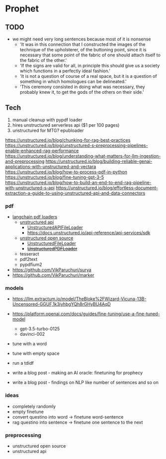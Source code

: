 # Prophet

## TODO

-   we might need very long sentences because most of it is nonsense
    -   'It was in this connection that I constructed the images of the technique of the upholsterer, of the buttoning point, since it is necessary that some point of the fabric of one should attach itself to the fabric of the other.'
    -   'If the signs are valid for all, in principle this should give us a society which functions in a perfectly ideal fashion.'
    -   'It is not a question of course of a real space, but it is a question of something in which homologues can be delineated.'
    -   'This ceremony consisted in doing what was necessary, they probably knew it, to get the gods of the others on their side.'

## Tech

1. manual cleanup with pypdf loader
1. hires unstructured serverless api ($1 per 100 pages)
1. unstructured for MTG? epubloader

https://unstructured.io/blog/chunking-for-rag-best-practices
https://unstructured.io/blog/unstructured-s-preprocessing-pipelines-enable-enhanced-rag-performance
https://unstructured.io/blog/understanding-what-matters-for-llm-ingestion-and-preprocessing
https://unstructured.io/blog/building-reliable-genai-applications-with-unstructured-and-vectara
https://unstructured.io/blog/how-to-process-pdf-in-python
https://unstructured.io/blog/fine-tuning-gpt-3-5
https://unstructured.io/blog/how-to-build-an-end-to-end-rag-pipeline-with-unstructured-s-api
https://unstructured.io/blog/effortless-document-extraction-a-guide-to-using-unstructured-api-and-data-connectors

### pdf

-   [langchain pdf loaders](https://python.langchain.com/v0.1/docs/modules/data_connection/document_loaders/pdf)
    -   [unstructured api](https://docs.unstructured.io/api-reference/api-services/overview)
        -   [UnstructuredAPIFileLoader](https://api.python.langchain.com/en/latest/document_loaders/langchain_community.document_loaders.unstructured.UnstructuredAPIFileLoader.html)
        -   https://docs.unstructured.io/api-reference/api-services/sdk
    -   [unstructured open source](https://docs.unstructured.io/open-source/introduction/quick-start)
        -   [UnstructuredFileLoader](https://api.python.langchain.com/en/latest/document_loaders/langchain_community.document_loaders.unstructured.UnstructuredFileLoader.html)
        -   ~~[UnstructuredPDFLoader](https://api.python.langchain.com/en/latest/document_loaders/langchain_community.document_loaders.pdf.UnstructuredPDFLoader.html)~~
    -   tesseract
    -   pdf2text
    -   pypdfium2
-   https://github.com/VikParuchuri/surya
-   https://github.com/VikParuchuri/marker

### models

-   https://llm.extractum.io/model/TheBloke%2FWizard-Vicuna-13B-Uncensored-GGUF,1k3iyhbgYQh8rGHyBU4AqD
-   https://platform.openai.com/docs/guides/fine-tuning/use-a-fine-tuned-model

    -   gpt-3.5-turbo-0125
    -   davinci-002

-   tune with a word
-   tune with empty space
-   run a tdidf
-   write a blog post - making an AI oracle: finetuning for prophecy
-   write a blog post - findings on NLP like number of sentences and so on

### ideas

-   completely randomly
-   empty finetune
-   convert questino into word -> finetune word-sentence
-   rag questino into sentence -> finetune one sentence to the next

### preprocessing

-   unstructured open source
-   unstructured api
